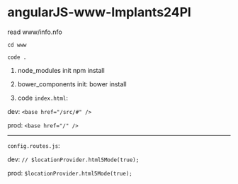 # angularJS-www-Implants24Pl
read www/info.nfo


`cd www` 

`code .`
  
1) node_modules init
npm install

2) bower_components init:
bower install


3) code `index.html`:


dev:
`<base href="/src/#" />`


prod: 
`<base href="/" />`

-------------------------------------

`config.routes.js`:

dev:
`// $locationProvider.html5Mode(true);`

prod: 
`$locationProvider.html5Mode(true);`
